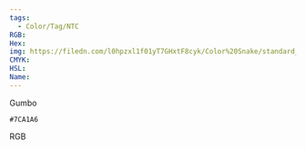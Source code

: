 ```yaml
---
tags:
  - Color/Tag/NTC
RGB:
Hex:
img: https://filedn.com/l0hpzxl1f01yT7GHxtF8cyk/Color%20Snake/standard_csv_to_svg//7CA1A6.svg
CMYK:
HSL:
Name:
---
```

Gumbo
```palette
#7CA1A6
```
RGB
